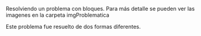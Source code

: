 Resolviendo un problema con bloques.
Para más detalle se pueden ver las imagenes en la carpeta imgProblematica

Este problema fue resuelto de dos formas diferentes.
